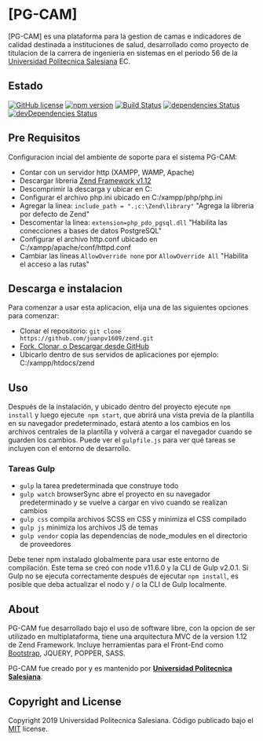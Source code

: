 # [PG-CAM]

[PG-CAM] es una plataforma para la gestion de camas e indicadores de calidad destinada a instituciones de salud, desarrollado como proyecto de titulacion de la carrera de ingenieria en sistemas en el periodo 56 de la [Universidad Politecnica Salesiana](https://www.ups.edu.ec/) EC.



## Estado

[![GitHub license](https://img.shields.io/badge/license-MIT-blue.svg)](https://raw.githubusercontent.com/BlackrockDigital/startbootstrap-sb-admin-2/master/LICENSE)
[![npm version](https://img.shields.io/npm/v/startbootstrap-sb-admin-2.svg)](https://www.npmjs.com/package/startbootstrap-sb-admin-2)
[![Build Status](https://travis-ci.org/BlackrockDigital/startbootstrap-sb-admin-2.svg?branch=master)](https://travis-ci.org/BlackrockDigital/startbootstrap-sb-admin-2)
[![dependencies Status](https://david-dm.org/BlackrockDigital/startbootstrap-sb-admin-2/status.svg)](https://david-dm.org/BlackrockDigital/startbootstrap-sb-admin-2)
[![devDependencies Status](https://david-dm.org/BlackrockDigital/startbootstrap-sb-admin-2/dev-status.svg)](https://david-dm.org/BlackrockDigital/startbootstrap-sb-admin-2?type=dev)

## Pre Requisitos
Configuracion incial del ambiente de soporte para el sistema PG-CAM:
-  Contar con un servidor http (XAMPP, WAMP, Apache)
-  Descargar libreria [Zend Framework v1.12](https://framework.zend.com/downloads/archives)
-  Descomprimir la descarga y ubicar en C:
-  Configurar el archivo php.ini ubicado en C:/xampp/php/php.ini
-  Agregar la linea: `include_path = ".;c:\Zend\library"` "Agrega la libreria por defecto de Zend"
-  Descomentar la linea: `extension=php_pdo_pgsql.dll`    "Habilita las conecciones a bases de datos PostgreSQL"
-  Configurar el archivo http.conf ubicado en C:/xampp/apache/conf/httpd.conf  
-  Cambiar las lineas `AllowOverride none` por `AllowOverride All` "Habilita el acceso a las rutas"

## Descarga e instalacion

Para comenzar a usar esta aplicacion, elija una de las siguientes opciones para comenzar:

-   Clonar el repositorio: `git clone https://github.com/juanpv1609/zend.git`
-   [Fork, Clonar, o Descargar desde GitHub](https://github.com/juanpv1609/zend)
-   Ubicarlo dentro de sus servidos de aplicaciones por ejemplo: C:/xampp/htdocs/zend


## Uso

Después de la instalación, y ubicado dentro del proyecto ejecute `npm install` y luego ejecute` npm start`, que abrirá una vista previa de la plantilla en su navegador predeterminado, estará atento a los cambios en los archivos centrales de la plantilla y volverá a cargar el navegador cuando se guarden los cambios. Puede ver el `gulpfile.js` para ver qué tareas se incluyen con el entorno de desarrollo.

### Tareas Gulp

-   `gulp`        la tarea predeterminada que construye todo
-   `gulp watch`  browserSync abre el proyecto en su navegador predeterminado y se vuelve a cargar en vivo cuando se realizan cambios
-   `gulp css`    compila archivos SCSS en CSS y minimiza el CSS compilado
-   `gulp js`     minimiza los archivos JS de temas
-   `gulp vendor` copia las dependencias de node_modules en el directorio de proveedores

Debe tener npm instalado globalmente para usar este entorno de compilación. Este tema se creó con node v11.6.0 y la CLI de Gulp v2.0.1. Si Gulp no se ejecuta correctamente después de ejecutar `npm install`, es posible que deba actualizar el nodo y / o la CLI de Gulp localmente.


## About

PG-CAM fue desarrollado bajo el uso de software libre, con la opcion de ser utilizado en multiplataforma, tiene una arquitectura MVC de la version 1.12 de Zend Framework. Incluye herramientas para el Front-End como [Bootstrap](http://getbootstrap.com/), JQUERY, POPPER, SASS.


PG-CAM fue creado por y es mantenido por **[Universidad Politecnica Salesiana](https://www.ups.edu.ec/)**.


## Copyright and License

Copyright 2019 Universidad Politecnica Salesiana. Código publicado bajo el [MIT](https://github.com/juanpv1609/zend/blob/master/LICENSE) license.
